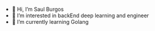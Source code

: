 - 👋 Hi, I’m Saul Burgos
- 👀 I’m interested in backEnd deep learning and engineer
- 🌱 I’m currently learning Golang


<!---
Osmait/Osmait is a ✨ special ✨ repository because its `README.md` (this file) appears on your GitHub profile.
You can click the Preview link to take a look at your changes.
--->
